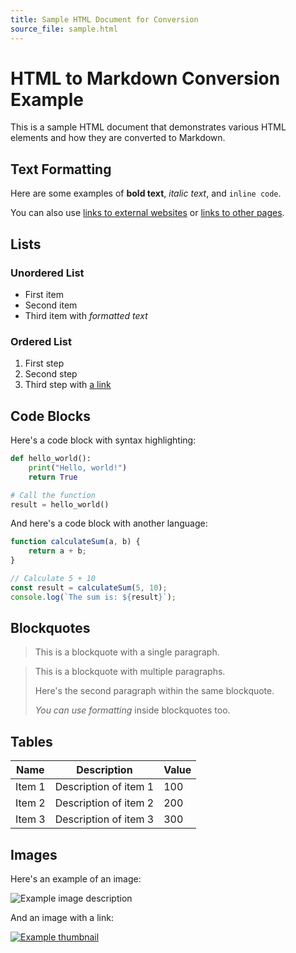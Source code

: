 ```yaml
---
title: Sample HTML Document for Conversion
source_file: sample.html
---
```


# HTML to Markdown Conversion Example

This is a sample HTML document that demonstrates various HTML elements and how they are converted to Markdown.

## Text Formatting

Here are some examples of **bold text**, *italic text*, and `inline code`.

You can also use [links to external websites](https://example.com) or [links to other pages](another-page.md).

## Lists

### Unordered List

* First item
* Second item
* Third item with *formatted text*

### Ordered List

1. First step
2. Second step
3. Third step with [a link](details.md)

## Code Blocks

Here's a code block with syntax highlighting:

```python
def hello_world():
    print("Hello, world!")
    return True

# Call the function
result = hello_world()
```

And here's a code block with another language:

```javascript
function calculateSum(a, b) {
    return a + b;
}

// Calculate 5 + 10
const result = calculateSum(5, 10);
console.log(`The sum is: ${result}`);
```

## Blockquotes

> This is a blockquote with a single paragraph.

> This is a blockquote with multiple paragraphs.
>
> Here's the second paragraph within the same blockquote.
>
> *You can use formatting* inside blockquotes too.

## Tables

| Name | Description | Value |
| ---- | ----------- | ----- |
| Item 1 | Description of item 1 | 100 |
| Item 2 | Description of item 2 | 200 |
| Item 3 | Description of item 3 | 300 |

## Images

Here's an example of an image:

![Example image description](example-image.jpg)

And an image with a link:

[![Example thumbnail](example-image-thumbnail.jpg)](image-page.md) 